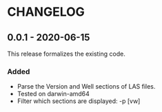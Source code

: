 # CHANGELOG

## 0.0.1 - 2020-06-15

This release formalizes the existing code.

### Added

- Parse the Version and Well sections of LAS files.
- Tested on darwin-amd64
- Filter which sections are displayed: -p [vw]
